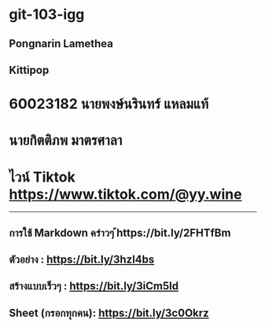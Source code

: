 # git-103-igg

## Pongnarin Lamethea

## Kittipop

# 60023182 นายพงษ์นรินทร์ แหลมแท้

# นายกิตติภพ มาตรศาลา 

# ไวน์ Tiktok https://www.tiktok.com/@yy.wine
-----------------------------
การใช้ Markdown คร่าวๆ
้https://bit.ly/2FHTfBm
----------------------------
ตัวอย่าง : https://bit.ly/3hzl4bs
----------------------
สร้างแบบเร็วๆ : https://bit.ly/3iCm5ld
-----------------------
Sheet (กรอกทุกคน): https://bit.ly/3c0Okrz
----------------------------